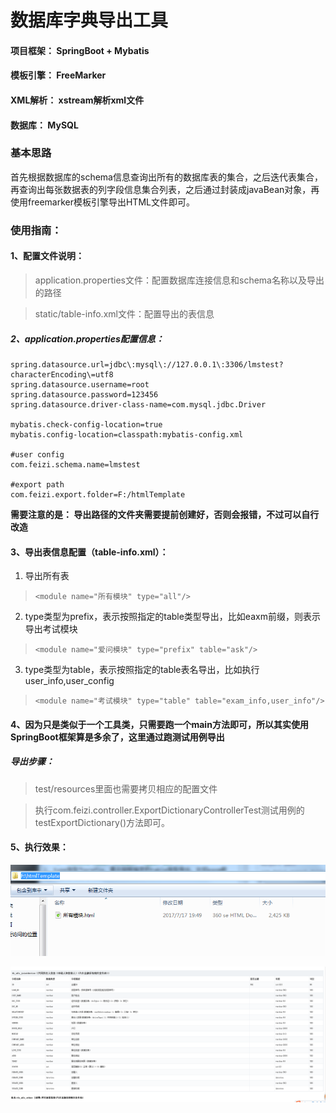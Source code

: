 # 数据库字典导出工具
#### 项目框架： SpringBoot + Mybatis
#### 模板引擎： FreeMarker
#### XML解析： xstream解析xml文件
#### 数据库： MySQL

### 基本思路
首先根据数据库的schema信息查询出所有的数据库表的集合，之后迭代表集合，再查询出每张数据表的列字段信息集合列表，之后通过封装成javaBean对象，再使用freemarker模板引擎导出HTML文件即可。

### 使用指南：
#### 1、配置文件说明：
> application.properties文件：配置数据库连接信息和schema名称以及导出的路径

> static/table-info.xml文件：配置导出的表信息

##### 2、application.properties配置信息：

    spring.datasource.url=jdbc\:mysql\://127.0.0.1\:3306/lmstest?characterEncoding\=utf8
    spring.datasource.username=root
    spring.datasource.password=123456
    spring.datasource.driver-class-name=com.mysql.jdbc.Driver
    
    mybatis.check-config-location=true
    mybatis.config-location=classpath:mybatis-config.xml
    
    #user config
    com.feizi.schema.name=lmstest
    
    #export path
    com.feizi.export.folder=F:/htmlTemplate


**需要注意的是： 导出路径的文件夹需要提前创建好，否则会报错，不过可以自行改造**

#### 3、导出表信息配置（table-info.xml）：

1. 导出所有表

  > `<module name="所有模块" type="all"/>`
2. type类型为prefix，表示按照指定的table类型导出，比如eaxm前缀，则表示导出考试模块

  > `<module name="爱问模块" type="prefix" table="ask"/>`
3. type类型为table，表示按照指定的table表名导出，比如执行user_info,user_config

  > `<module name="考试模块" type="table" table="exam_info,user_info"/>`

#### 4、因为只是类似于一个工具类，只需要跑一个main方法即可，所以其实使用SpringBoot框架算是多余了，这里通过跑测试用例导出

##### 导出步骤：

> test/resources里面也需要拷贝相应的配置文件

> 执行com.feizi.controller.ExportDictionaryControllerTest测试用例的testExportDictionary()方法即可。

#### 5、执行效果：

![1](https://raw.githubusercontent.com/hu1991die/picture-server/master/1.png)

![2](https://raw.githubusercontent.com/hu1991die/picture-server/master/2.png)